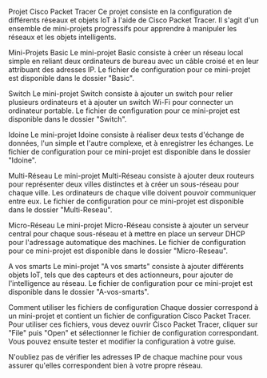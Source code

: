 Projet Cisco Packet Tracer
Ce projet consiste en la configuration de différents réseaux et objets IoT à l'aide de Cisco Packet Tracer. Il s'agit d'un ensemble de mini-projets progressifs 
pour apprendre à manipuler les réseaux et les objets intelligents.

Mini-Projets
Basic
Le mini-projet Basic consiste à créer un réseau local simple en reliant deux ordinateurs de bureau avec un câble croisé et en leur attribuant des adresses IP. 
Le fichier de configuration pour ce mini-projet est disponible dans le dossier "Basic".

Switch
Le mini-projet Switch consiste à ajouter un switch pour relier plusieurs ordinateurs et à ajouter un switch Wi-Fi pour connecter un ordinateur portable. 
Le fichier de configuration pour ce mini-projet est disponible dans le dossier "Switch".

Idoine
Le mini-projet Idoine consiste à réaliser deux tests d'échange de données, l'un simple et l'autre complexe, et à enregistrer les échanges. 
Le fichier de configuration pour ce mini-projet est disponible dans le dossier "Idoine".

Multi-Réseau
Le mini-projet Multi-Réseau consiste à ajouter deux routeurs pour représenter deux villes distinctes et à créer un sous-réseau pour chaque ville. 
Les ordinateurs de chaque ville doivent pouvoir communiquer entre eux. 
Le fichier de configuration pour ce mini-projet est disponible dans le dossier "Multi-Reseau".

Micro-Réseau
Le mini-projet Micro-Réseau consiste à ajouter un serveur central pour chaque sous-réseau et à mettre en place un serveur DHCP pour l'adressage automatique des machines. 
Le fichier de configuration pour ce mini-projet est disponible dans le dossier "Micro-Reseau".

A vos smarts
Le mini-projet "A vos smarts" consiste à ajouter différents objets IoT, tels que des capteurs et des actionneurs, pour ajouter de l'intelligence au réseau. 
Le fichier de configuration pour ce mini-projet est disponible dans le dossier "A-vos-smarts".

Comment utiliser les fichiers de configuration
Chaque dossier correspond à un mini-projet et contient un fichier de configuration Cisco Packet Tracer. 
Pour utiliser ces fichiers, vous devez ouvrir Cisco Packet Tracer, cliquer sur "File" puis "Open" et sélectionner le fichier de configuration correspondant. 
Vous pouvez ensuite tester et modifier la configuration à votre guise.

N'oubliez pas de vérifier les adresses IP de chaque machine pour vous assurer qu'elles correspondent bien à votre propre réseau.
